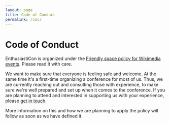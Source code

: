 ```yaml
---
layout: page
title: Code of Conduct
permalink: /coc/
---
```


<div class="pretty-links">

# Code of Conduct

EnthusiastiCon is organized under the [Friendly space policy for Wikimedia events](http://wikimediafoundation.org/wiki/Friendly_space_policy).
Please read it with care.

We want to make sure that everyone is feeling safe and welcome.
At the same time it's a first-time organizing a conference for most of us.
Thus, we are currently reaching out and consulting those with experience, to make sure we're well prepared and set up when it comes to the conference.
If you are planning to attend and interested in supporting us with your experience, please [get in touch](mailto:info@enthusiasticon.de).

More information on this and how we are planning to apply the policy will follow as soon as we have defined it.

</div>
